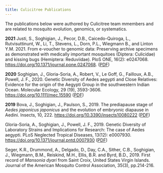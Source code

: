```yaml
---
title: Culicitree Publications
---
```


The publications below were authored by Culicitree team mmembers and are related to mosquito evolution, genomics, or systematics.  
  
**2021**
Justi, S., Soghigian, J., Pecor, D.B., Caicedo-Quiroga, L., Rutvisuttinunt, W., Li, T., Stevens, L., Dorn, P.L., 
Wiegmann B., and Linton Y.M. 2021. From e-voucher to genomic data: Preserving archive specimens as demonstrated with medically important mosquitoes (Diptera: Culicidae) and kissing bugs (Hemiptera: Reduviidae). PloS ONE, 16(2): e0247068. https://doi.org/10.1371/journal.pone.0247068. ([PDF](https://journals.plos.org/plosone/article/file?id=10.1371/journal.pone.0247068&type=printable))

**2020**
Soghigian, J., Gloria-Soria, A., Robert, V., Le Goff, G., Failloux, A.B., Powell, J. F., 2020. Genetic Diversity of 
Aedes aegypti and Close Relatives: Evidence for the origin of the Aegypti Group in the southwestern Indian Ocean. Molecular Ecology, 29 (19), 3593-3606. https://doi.org/10.1111/mec.15590 ([PDF](https://onlinelibrary.wiley.com/doi/pdfdirect/10.1111/mec.15590))

**2019**
Bova, J., Soghigian, J., Paulson, S., 2019.  The prediapause stage of *Aedes japonicus japonicus* and the evolution of embryonic diapause in Aedini. Insects, 10, 222. https://doi.org/10.3390/insects10080222 ([PDF](https://www.mdpi.com/2075-4450/10/8/222/pdf))

Gloria-Soria, A., Soghigian, J., Powell, J. F., 2019.  Genetic Diversity of Laboratory Strains and Implications for 
Research: The case of Aedes aegypti.  PLoS Neglected Tropical Diseases, 13(12): e0007930. https://doi.org/10.1371/journal.pntd.0007930 ([PDF](https://journals.plos.org/plosntds/article/file?id=10.1371/journal.pntd.0007930&type=printable))

Seger, K.R., Drummond, A., Delgado, D., Day, C.A., Sither, C.B., Soghigian, J., Wiegmann, B.M., Reiskind, M.H., Ellis, B.R. and Byrd, B.D., 2019. First record of *Mansonia dyari* from Saint Croix, United States Virgin Islands. Journal of the American Mosquito Control Association, 35(3), pp.214-216.
